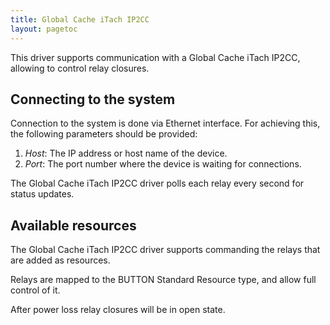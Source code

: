 ```yaml
---
title: Global Cache iTach IP2CC
layout: pagetoc
---
```


This driver supports communication with a Global Cache iTach IP2CC,
allowing to control relay closures.

Connecting to the system
--------------------------------

Connection to the system is done via Ethernet interface. For
achieving this, the following parameters should be provided:

 1. *Host*: The IP address or host name of the device.
 2. *Port*: The port number where the device is waiting for
connections.

The Global Cache iTach IP2CC driver polls each relay every second
for status updates.

Available resources
--------------------------------

The Global Cache iTach IP2CC driver supports commanding the relays
that are added as resources.

Relays are mapped to the BUTTON Standard Resource type, and allow
full control of it.

After power loss relay closures will be in open state.

